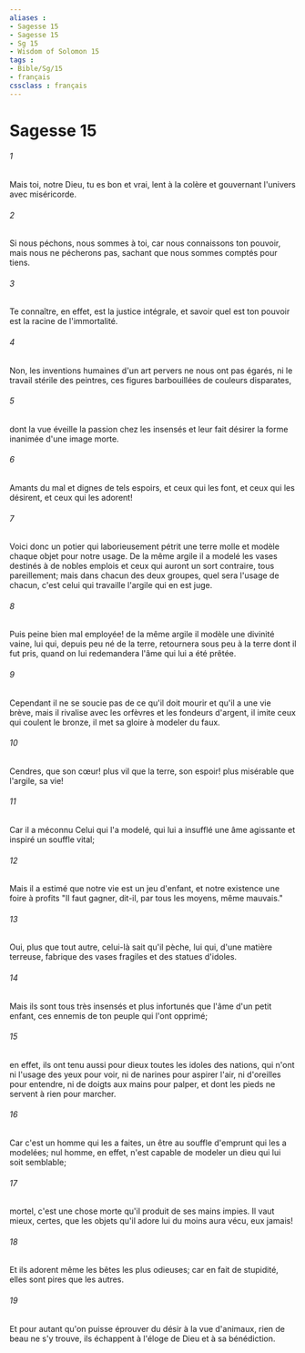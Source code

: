 ```yaml
---
aliases : 
- Sagesse 15
- Sagesse 15
- Sg 15
- Wisdom of Solomon 15
tags : 
- Bible/Sg/15
- français
cssclass : français
---
```


# Sagesse 15

###### 1
Mais toi, notre Dieu, tu es bon et vrai, lent à la colère et gouvernant l'univers avec miséricorde.
###### 2
Si nous péchons, nous sommes à toi, car nous connaissons ton pouvoir, mais nous ne pécherons pas, sachant que nous sommes comptés pour tiens.
###### 3
Te connaître, en effet, est la justice intégrale, et savoir quel est ton pouvoir est la racine de l'immortalité.
###### 4
Non, les inventions humaines d'un art pervers ne nous ont pas égarés, ni le travail stérile des peintres, ces figures barbouillées de couleurs disparates,
###### 5
dont la vue éveille la passion chez les insensés et leur fait désirer la forme inanimée d'une image morte.
###### 6
Amants du mal et dignes de tels espoirs, et ceux qui les font, et ceux qui les désirent, et ceux qui les adorent!
###### 7
Voici donc un potier qui laborieusement pétrit une terre molle et modèle chaque objet pour notre usage. De la même argile il a modelé les vases destinés à de nobles emplois et ceux qui auront un sort contraire, tous pareillement; mais dans chacun des deux groupes, quel sera l'usage de chacun, c'est celui qui travaille l'argile qui en est juge.
###### 8
Puis peine bien mal employée! de la même argile il modèle une divinité vaine, lui qui, depuis peu né de la terre, retournera sous peu à la terre dont il fut pris, quand on lui redemandera l'âme qui lui a été prêtée.
###### 9
Cependant il ne se soucie pas de ce qu'il doit mourir et qu'il a une vie brève, mais il rivalise avec les orfèvres et les fondeurs d'argent, il imite ceux qui coulent le bronze, il met sa gloire à modeler du faux.
###### 10
Cendres, que son cœur! plus vil que la terre, son espoir! plus misérable que l'argile, sa vie!
###### 11
Car il a méconnu Celui qui l'a modelé, qui lui a insufflé une âme agissante et inspiré un souffle vital;
###### 12
Mais il a estimé que notre vie est un jeu d'enfant, et notre existence une foire à profits "Il faut gagner, dit-il, par tous les moyens, même mauvais."
###### 13
Oui, plus que tout autre, celui-là sait qu'il pèche, lui qui, d'une matière terreuse, fabrique des vases fragiles et des statues d'idoles.
###### 14
Mais ils sont tous très insensés et plus infortunés que l'âme d'un petit enfant, ces ennemis de ton peuple qui l'ont opprimé;
###### 15
en effet, ils ont tenu aussi pour dieux toutes les idoles des nations, qui n'ont ni l'usage des yeux pour voir, ni de narines pour aspirer l'air, ni d'oreilles pour entendre, ni de doigts aux mains pour palper, et dont les pieds ne servent à rien pour marcher.
###### 16
Car c'est un homme qui les a faites, un être au souffle d'emprunt qui les a modelées; nul homme, en effet, n'est capable de modeler un dieu qui lui soit semblable;
###### 17
mortel, c'est une chose morte qu'il produit de ses mains impies. Il vaut mieux, certes, que les objets qu'il adore lui du moins aura vécu, eux jamais!
###### 18
Et ils adorent même les bêtes les plus odieuses; car en fait de stupidité, elles sont pires que les autres.
###### 19
Et pour autant qu'on puisse éprouver du désir à la vue d'animaux, rien de beau ne s'y trouve, ils échappent à l'éloge de Dieu et à sa bénédiction.
